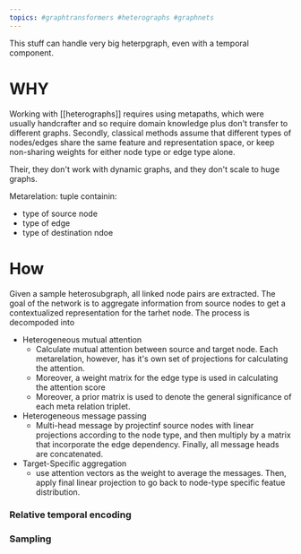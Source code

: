 ```yaml
---
topics: #graphtransformers #heterographs #graphnets 
---
```


This stuff can handle very big heterpgraph, even with a temporal component.


# WHY

Working with [[heterographs]] requires using metapaths, which were usually handcrafter and so require domain knowledge plus don't transfer to different graphs.
Secondly, classical methods assume that different types of nodes/edges share the same feature and representation space, or keep non-sharing weights for either node type or edge type alone.

Their, they don't work with dynamic graphs, and they don't scale to huge graphs.



Metarelation: tuple containin:

* type of source node
* type of edge
* type of destination ndoe

# How

Given a sample heterosubgraph, all linked node pairs are extracted. The goal of the network is to aggregate information from source nodes to get a contextualized representation for the tarhet node. The process is decompoded into

* Heterogeneous mutual attention
	* Calculate mutual attention between source and target node. Each metarelation, however, has it's own set of projections for calculating the attention. 
	* Moreover, a weight matrix for the edge type is used in calculating the attention score
	* Moreover, a prior matrix is used to denote the general significance of each meta relation triplet.
* Heterogeneous message passing
	* Multi-head message by projectinf source nodes with linear projections according to the node type, and then multiply by a matrix that incorporate the edge dependency. Finally, all message heads are concatenated.
* Target-Specific aggregation
	* use attention vectors as the weight to average the messages. Then, apply final linear projection to go back to node-type specific featue distribution.


### Relative temporal encoding

### Sampling
